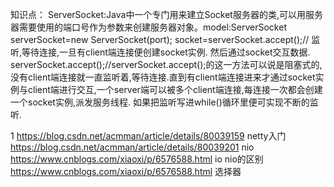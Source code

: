 知识点：
ServerSocket:Java中一个专门用来建立Socket服务器的类,可以用服务器需要使用的端口号作为参数来创建服务器对象。model:ServerSocket serverSocket=new ServerSocket(port);
socket=serverSocket.accept();// 监听,等待连接,一旦有client端连接便创建socket实例.
然后通过socket交互数据.
serverSocket.accept();//serverSocket.accept();的这一方法可以说是阻塞式的,没有client端连接就一直监听着,等待连接.直到有client端连接进来才通过socket实例与client端进行交互,一个server端可以被多个client端连接,每连接一次都会创建一个socket实例,派发服务线程.
如果把监听写进while()循环里便可实现不断的监听.

1 https://blog.csdn.net/acmman/article/details/80039159 netty入门
https://blog.csdn.net/acmman/article/details/80039201 nio
https://www.cnblogs.com/xiaoxi/p/6576588.html io nio的区别
https://www.cnblogs.com/xiaoxi/p/6576588.html 选择器